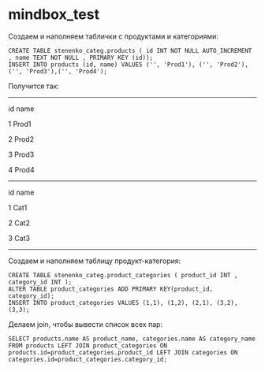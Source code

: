 # mindbox_test

Создаем и наполняем таблички с продуктами и категориями:
```
CREATE TABLE stenenko_categ.products ( id INT NOT NULL AUTO_INCREMENT , name TEXT NOT NULL , PRIMARY KEY (id));
INSERT INTO products (id, name) VALUES ('', 'Prod1'), ('', 'Prod2'), ('', 'Prod3'),('', 'Prod4');
```

Получится так:

---

id name

1 Prod1

2 Prod2

3 Prod3

4 Prod4

---

id name

1 Cat1

2 Cat2

3 Cat3

---

Создаем и наполняем таблицу продукт-категория:
```
CREATE TABLE stenenko_categ.product_categories ( product_id INT , category_id INT );
ALTER TABLE product_categories ADD PRIMARY KEY(product_id, category_id);
INSERT INTO product_categories VALUES (1,1), (1,2), (2,1), (3,2), (3,3);
```

Делаем join, чтобы вывести список всех пар:
```
SELECT products.name AS product_name, categories.name AS category_name FROM products LEFT JOIN product_categories ON products.id=product_categories.product_id LEFT JOIN categories ON categories.id=product_categories.category_id;
```
